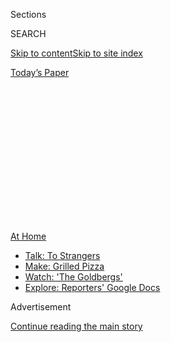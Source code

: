 <div id="app">

<div>

<div>

<div>

<div class="NYTAppHideMasthead css-1q2w90k e1suatyy0">

<div class="section css-ui9rw0 e1suatyy2">

<div class="css-eph4ug er09x8g0">

<div class="css-6n7j50">

</div>

<span class="css-1dv1kvn">Sections</span>

<div class="css-10488qs">

<span class="css-1dv1kvn">SEARCH</span>

</div>

[Skip to content](#site-content)[Skip to site
index](#site-index)

</div>

<div class="css-10698na e1huz5gh0">

</div>

</div>

<div id="masthead-bar-one" class="section hasLinks css-15hmgas e1csuq9d3">

<div class="css-uqyvli e1csuq9d0">

</div>

<div class="css-1uqjmks e1csuq9d1">

</div>

<div class="css-9e9ivx">

[](https://myaccount.nytimes.com/auth/login?response_type=cookie&client_id=vi)

</div>

<div class="css-1bvtpon e1csuq9d2">

[Today’s
Paper](https://www.nytimes.com/section/todayspaper)

</div>

</div>

</div>

</div>

<div data-aria-hidden="false">

<div id="site-content" data-role="main">

<div>

<div class="css-1aor85t" style="opacity:0.000000001;z-index:-1;visibility:hidden">

<div class="css-1hqnpie">

<div class="css-epjblv">

<span class="css-100wwgy">A Portuguese Artist’s Chilled Tomato
Soup</span>

</div>

<div class="css-k008qs">

<div class="css-o5pzib">

<span class="css-18z7m18"></span>

<div>

</div>

</div>

<span class="css-1n6z4y">https://nyti.ms/2BaiqLd</span>

<div class="css-1705lsu">

<div class="css-4xjgmj">

<div class="css-4skfbu" data-role="toolbar" data-aria-label="Social Media Share buttons, Save button, and Comments Panel with current comment count" data-testid="share-tools">

  - 
  - 
  - 
  - 
    
    <div class="css-6n7j50">
    
    </div>

  - 

</div>

</div>

</div>

</div>

</div>

</div>

<div id="NYT_TOP_BANNER_REGION" class="css-13pd83m">

<div>

<div id="maps-athome-menu" class="section interactive-content interactive-size-medium css-1edisqu">

<div class="css-17ih8de interactive-body">

<div class="at-home-nav__innerContainer">

<div class="at-home-nav__title">

[At
Home](https://www.nytimes.com/spotlight/at-home?action=click&pgtype=Article&state=default&region=TOP_BANNER&context=at_home_menu)

</div>

  - [Talk: To
    Strangers](https://www.nytimes.com/2020/08/03/well/family/the-benefits-of-talking-to-strangers.html?action=click&pgtype=Article&state=default&region=TOP_BANNER&context=at_home_menu)
  - [Make: Grilled
    Pizza](https://www.nytimes.com/2020/08/01/at-home/coronavirus-make-pizza-on-a-grill.html?action=click&pgtype=Article&state=default&region=TOP_BANNER&context=at_home_menu)
  - [Watch: 'The
    Goldbergs'](https://www.nytimes.com/2020/07/31/arts/television/goldbergs-abc-stream.html?action=click&pgtype=Article&state=default&region=TOP_BANNER&context=at_home_menu)
  - [Explore: Reporters' Google
    Docs](https://www.nytimes.com/interactive/2020/at-home/even-more-reporters-editors-diaries-lists-recommendations.html?action=click&pgtype=Article&state=default&region=TOP_BANNER&context=at_home_menu)

</div>

</div>

</div>

</div>

</div>

<div id="top-wrapper" class="css-1sy8kpn">

<div id="top-slug" class="css-l9onyx">

Advertisement

</div>

[Continue reading the main
story](#after-top)

<div class="ad top-wrapper" style="text-align:center;height:100%;display:block;min-height:250px">

<div id="top" class="place-ad" data-position="top" data-size-key="top">

</div>

</div>

<div id="after-top">

</div>

</div>

<div>

<div id="sponsor-wrapper" class="css-1hyfx7x">

<div id="sponsor-slug" class="css-19vbshk">

Supported by

</div>

[Continue reading the main
story](#after-sponsor)

<div id="sponsor" class="ad sponsor-wrapper" style="text-align:center;height:100%;display:block">

</div>

<div id="after-sponsor">

</div>

</div>

<div class="css-186x18t">

One Good Meal

</div>

<div class="css-1vkm6nb ehdk2mb0">

# A Portuguese Artist’s Chilled Tomato Soup

</div>

For a simple lunch or dinner, Vanessa Barragão often makes arjamolho,
which is healthy, flavorful and perfect for summer.

<div class="css-79elbk" data-testid="photoviewer-wrapper">

<div class="css-z3e15g" data-testid="photoviewer-wrapper-hidden">

</div>

<div class="css-1a48zt4 ehw59r15" data-testid="photoviewer-children">

![<span class="css-1l9o2ey e13ogyst0" data-aria-hidden="true">You can
portion your arjamolho into small bowls if you’re using it as a side
dish. Though you might be tempted to eat straight from the serving
bowl.</span><span class="css-1nlbvxy e1z0qqy90" itemprop="copyrightHolder"><span class="css-1ly73wi e1tej78p0">Credit...</span><span><span>Pedro
Guimarães</span></span></span>](https://static01.nyt.com/images/2020/07/15/t-magazine/15tmag-barragao-03/15tmag-barragao-03-articleLarge.jpg?quality=75&auto=webp&disable=upscale)

</div>

</div>

<div class="css-18e8msd">

<div class="css-vp77d3 epjyd6m0">

<div class="css-1baulvz">

By <span class="css-1baulvz last-byline" itemprop="name">Nick
Marino</span>

</div>

</div>

  - July 17,
    2020

  - 
    
    <div class="css-4xjgmj">
    
    <div class="css-d8bdto" data-role="toolbar" data-aria-label="Social Media Share buttons, Save button, and Comments Panel with current comment count" data-testid="share-tools">
    
      - 
      - 
      - 
      - 
        
        <div class="css-6n7j50">
        
        </div>
    
      - 
    
    </div>
    
    </div>

</div>

</div>

<div class="section meteredContent css-1r7ky0e" name="articleBody" itemprop="articleBody">

<div class="css-1fanzo5 StoryBodyCompanionColumn">

<div class="css-53u6y8">

*In “*[*One Good
Meal*](https://www.nytimes.com/column/one-good-meal?module=inline)*,” we
ask cooking-inclined creative people to share the story behind a
favorite dish they actually make and eat at home on a regular basis —
and not just when they’re trying to impress.*

When summer hits the Iberian Peninsula, everyone starts eating cold
tomato soup. Spaniards, of course, prepare gazpacho — the pinkish purée
that’s often served smooth enough to be drunk like a shot. Meanwhile,
across the border, the Portuguese make *arjamolho*, which is essentially
gazpacho’s fraternal twin. The key difference is the texture,
arjamolho’s being similar to a that of a chunky salsa; it’s a rustic
dish often served alongside other local staples such as grilled
sardines. But for the 28-year-old textile artist [Vanessa
Barragão](https://www.instagram.com/vanessabarragao_work/?hl=en), a
native of the seaside Algarve region of southern Portugal, arjamolho is
the main course. “It’s like a soup,” she says, “but at the same time a
salad.”

</div>

</div>

<div>

</div>

<div class="css-79elbk" data-testid="photoviewer-wrapper">

<div class="css-z3e15g" data-testid="photoviewer-wrapper-hidden">

</div>

<div class="css-1a48zt4 ehw59r15" data-testid="photoviewer-children">

![<span class="css-1l9o2ey e13ogyst0" data-aria-hidden="true">The
Portuguese textile artist Vanessa Barragão, back in her hometown of
Albufeira.</span><span class="css-1nlbvxy e1z0qqy90" itemprop="copyrightHolder"><span class="css-1ly73wi e1tej78p0">Credit...</span><span>Pedro
Guimarães</span></span>](https://static01.nyt.com/images/2020/07/15/t-magazine/15tmag-barragao/15tmag-barragao-articleLarge.jpg?quality=75&auto=webp&disable=upscale)

</div>

</div>

<div class="css-1fanzo5 StoryBodyCompanionColumn">

<div class="css-53u6y8">

Over the past four years, Barragão — a trained fashion designer who
realized, while receiving her master’s degree in fashion design at
Lisbon University, that she didn’t want to make garments after all — has
become one of her country’s most in-demand young artists. “I decided,
‘O.K., this is not for clothes but mostly to put on the wall,’” she
recalls. **** Her work since then has focused on tapestries and rugs,
which she makes using materials discarded from textile-industry
factories. For her tapestries, she works atop a jute canvas, applying
the threads via latch hook, needle felt, macramé and crochet until they
resemble the vibrant, varied landscape of a coral reef. Her [signature
piece](https://www.thisiscolossal.com/2019/07/vanessa-barragao-world-tapestry/)thus
far is also a map of the world; it hangs, at more than six feet high and
nearly 20 feet long, in London’s Heathrow Airport and took Barragão five
months to complete. She’s currently finishing another large tapestry for
the 3HB Hotel, soon to open in the Portuguese city of Faro, just down
the shore from Albufeira, where she was born and recently returned. “I
had 10 years living out of here,” she says from her light-filled studio
near the coast. “I lived in Lisbon and then I decided to go to Porto and
then thought, ‘I’m done.’” Her reasons for going back were simple: Less
traffic. More time to work. Sunny weather. “I can walk everywhere,” she
says. “I have the beach. It’s a better life.”

</div>

</div>

<div class="css-1fanzo5 StoryBodyCompanionColumn">

<div class="css-53u6y8">

She also has her family; her mother and grandmothers have worked
alongside her on artworks, as has her younger sister Telma, who manages
Barragão’s studio. (Telma also grows tomatoes, which proves especially
useful during arjamolho season.) Barragão has realized that she doesn’t
need the big city in order to do her work — “Instagram is the main way
people find me,” she says — and with a schedule booked more than a year
in advance, she’s hardly hurting for clients. In a moment of worldwide
hunkering down, she has found what so many of us seek: success and
tranquillity, close to home.

</div>

</div>

<div class="css-79elbk" data-testid="photoviewer-wrapper">

<div class="css-z3e15g" data-testid="photoviewer-wrapper-hidden">

</div>

<div class="css-1a48zt4 ehw59r15" data-testid="photoviewer-children">

<div class="css-1xdhyk6 erfvjey0">

<span class="css-1ly73wi e1tej78p0">Image</span>

<div class="css-zjzyr8">

<div data-testid="lazyimage-container" style="height:290px">

</div>

</div>

</div>

<span class="css-1l9o2ey e13ogyst0" data-aria-hidden="true">Like most of
the best summer dishes, this one has just a few
ingredients. </span><span class="css-1nlbvxy e1z0qqy90" itemprop="copyrightHolder"><span class="css-1ly73wi e1tej78p0">Credit...</span><span>Pedro
Guimarães</span></span>

</div>

</div>

<div class="css-1fanzo5 StoryBodyCompanionColumn">

<div class="css-53u6y8">

### Vanessa’s Arjamolho

  - 5 ripe tomatoes, peeled and diced

  - 1 onion, minced

  - 2 garlic cloves, minced

  - Cucumber, minced (optional)

  - 3 tablespoons olive oil

  - 3 tablespoons vinegar

  - 1 tablespoon salt

  - Oregano (to taste)

  - 1 loaf stale sourdough bread, cut into one-inch cubes

1\. Place cut tomatoes in a large bowl, followed by the onion, garlic
and (if using) cucumber. Lightly mash together with your hand. Season
with oil, vinegar, oregano and salt. Taste and adjust if needed.

2\. Pour about four cups cold water into the bowl until it has the
consistency of a light soup. Stir. Taste again to check the seasoning.

</div>

</div>

<div class="css-1fanzo5 StoryBodyCompanionColumn">

<div class="css-53u6y8">

3\. Serve with the bread cubes, stirring them in like croutons. The goal
is to have a chunky texture without letting the bread get too soggy.

</div>

</div>

<div>

</div>

</div>

<div>

</div>

<div>

</div>

<div>

</div>

<div>

<div id="bottom-wrapper" class="css-1ede5it">

<div id="bottom-slug" class="css-l9onyx">

Advertisement

</div>

[Continue reading the main
story](#after-bottom)

<div id="bottom" class="ad bottom-wrapper" style="text-align:center;height:100%;display:block;min-height:90px">

</div>

<div id="after-bottom">

</div>

</div>

</div>

</div>

</div>

## Site Index

<div>

</div>

## Site Information Navigation

  - [© <span>2020</span> <span>The New York Times
    Company</span>](https://help.nytimes.com/hc/en-us/articles/115014792127-Copyright-notice)

<!-- end list -->

  - [NYTCo](https://www.nytco.com/)
  - [Contact
    Us](https://help.nytimes.com/hc/en-us/articles/115015385887-Contact-Us)
  - [Work with us](https://www.nytco.com/careers/)
  - [Advertise](https://nytmediakit.com/)
  - [T Brand Studio](http://www.tbrandstudio.com/)
  - [Your Ad
    Choices](https://www.nytimes.com/privacy/cookie-policy#how-do-i-manage-trackers)
  - [Privacy](https://www.nytimes.com/privacy)
  - [Terms of
    Service](https://help.nytimes.com/hc/en-us/articles/115014893428-Terms-of-service)
  - [Terms of
    Sale](https://help.nytimes.com/hc/en-us/articles/115014893968-Terms-of-sale)
  - [Site
    Map](https://spiderbites.nytimes.com)
  - [Help](https://help.nytimes.com/hc/en-us)
  - [Subscriptions](https://www.nytimes.com/subscription?campaignId=37WXW)

</div>

</div>

</div>

</div>
